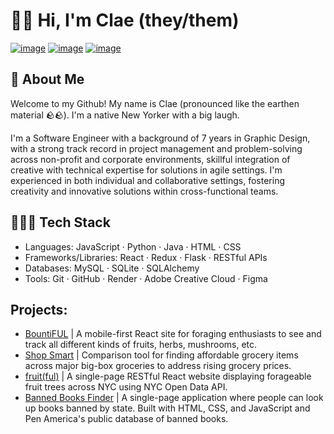 # 👋🏻 Hi, I'm Clae (they/them)
[![image](https://img.shields.io/badge/LinkedIn-0077B5?style=for-the-badge&logo=linkedin&logoColor=white)](https://www.linkedin.com/in/clae-lu/) [![image](https://img.shields.io/badge/Gmail-D14836?style=for-the-badge&logo=gmail&logoColor=white)](mailto:claejlu@gmail.com) [![image](https://img.shields.io/badge/Medium-12100E?style=for-the-badge&logo=medium&logoColor=white)](https://medium.com/@kurararu)

## 🚀 About Me
Welcome to my Github! My name is Clae (pronounced like the earthen material 🪨🪨). I'm a native New Yorker with a big laugh.

I'm a Software Engineer with a background of 7 years in Graphic Design, with a strong track record in project management and problem-solving across non-profit and corporate environments, skillful integration of creative with technical expertise for solutions in agile settings. I'm experienced in both individual and collaborative settings, fostering creativity and innovative solutions within cross-functional teams.

## 🧑🏻‍💻 Tech Stack
* Languages: JavaScript · Python · Java · HTML · CSS
* Frameworks/Libraries: React · Redux · Flask · RESTful APIs
* Databases: MySQL · SQLite · SQLAlchemy
* Tools: Git · GitHub · Render · Adobe Creative Cloud · Figma

## Projects:
* [BountiFUL](https://github.com/clayruh/ph5-final-bountiFUL) | A mobile-first React site for foraging enthusiasts to see and track all different kinds of fruits, herbs, mushrooms, etc.
* [Shop Smart](https://github.com/clayruh/ph4-final-grocery-compare) | Comparison tool for finding affordable grocery items across major big-box groceries to address rising grocery prices.
* [fruit(ful)](https://github.com/clayruh/phase-2-final-fruitful) | A single-page RESTful React website displaying forageable fruit trees across NYC using NYC Open Data API.
* [Banned Books Finder](https://github.com/siacavazzi/banned-book-finder) | A single-page application where people can look up books banned by state. Built with HTML, CSS, and JavaScript and Pen America's public database of banned books.

<!--
**clayruh/clayruh** is a ✨ _special_ ✨ repository because its `README.md` (this file) appears on your GitHub profile.

Here are some ideas to get you started:

- 🔭 I’m currently working on ...
- 🌱 I’m currently learning ...
- 👯 I’m looking to collaborate on ...
- 🤔 I’m looking for help with ...
- 💬 Ask me about ...
- 📫 How to reach me: ...
- 😄 Pronouns: ...
- ⚡ Fun fact: ...
-->
